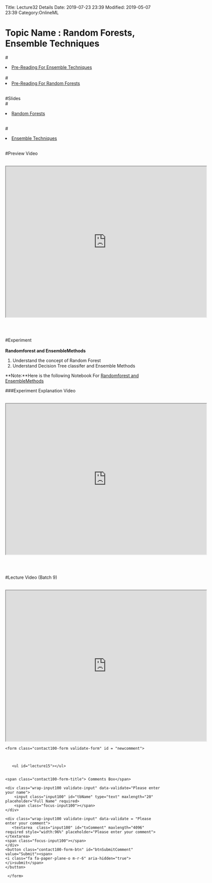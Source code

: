 Title: Lecture32 Details
Date: 2019-07-23 23:39
Modified: 2019-05-07 23:39
Category:OnlineML


# Topic Name :  Random Forests, Ensemble Techniques

#<li><a href="https://drive.google.com/file/d/1WsGxf6YZgu80CVhPMvcIUBg7dGy_R47m/view?usp=sharing" target="_blank">Pre-Reading For Ensemble Techniques</a></li> <br>
#<li><a href="https://drive.google.com/file/d/1GNhMMRHpJxeuB4GX2g1VlsIDI5FwIZ-C/view?usp=sharing" target="_blank">Pre-Reading For Random Forests</a></li> <br>

#Slides<br>
#<li><a href="https://www.dropbox.com/s/35kt4sfvnh2duhx/Randomforest.pptx?dl=0" target="_blank">Random Forests</a></li> <br>

#<li><a href="https://www.dropbox.com/s/7rtuatx7bic37rf/Ensemble_Methods.pptx?dl=0" target="_blank">Ensemble Techniques</a></li> <br>


#Preview Video <br><br>
<iframe src="https://videoken.com/embed/vkene-KwDYAu52GQ"width="640" height="480"></iframe>

<br><br>

#Experiment<br><br>
**Randomforest and EnsembleMethods**<br>
1. Understand the concept of Random Forest<br> 
2. Understand Decision Tree classifer and  Ensemble Methods<br>

**Note:**Here is the following Notebook For [Randomforest and EnsembleMethods](https://drive.google.com/file/d/16o5AOk3JfhUq1QM3sD0UyFo8k487YUgs/view?usp=sharing)

###Experiment Explanation Video <br><br>
<iframe src="https://cdn.talentsprint.com/aiml/AIML_BATCH_HYD_7/10march/module_2_week_8_experment_1.mp4"width="640" height="480"></iframe>

<br><br>

#Lecture Video (Batch 9) <br><br>
<iframe src="https://videoken.com/embed/vkene-WUu0u-zniA"width="640" height="480"></iframe>


<head>

   	
<meta name="description" content="Use a free Google Firebase Database to allow visitors to leave comments on your web pages. From https://AlanSimpson.me/firebase">      
<meta name="author" content="Alan Simpson">
<meta charset="UTF-8">
<meta name="viewport" content="width=device-width, initial-scale=1">
<meta http-equiv="X-UA-Compatible" content="ie=edge">
<!--===============================================================================================-->
	<link rel="icon" type="image/png" href="images/icons/favicon.ico"/>
<!--===============================================================================================-->
	<link rel="stylesheet" type="text/css" href="vendor/bootstrap/css/bootstrap.min.css">
<!--===============================================================================================-->
	<link rel="stylesheet" type="text/css" href="fonts/font-awesome-4.7.0/css/font-awesome.min.css">
<!--===============================================================================================-->
	<link rel="stylesheet" type="text/css" href="vendor/animate/animate.css">
<!--===============================================================================================-->
	<link rel="stylesheet" type="text/css" href="vendor/css-hamburgers/hamburgers.min.css">
<!--===============================================================================================-->
	<link rel="stylesheet" type="text/css" href="vendor/animsition/css/animsition.min.css">
<!--===============================================================================================-->
	<link rel="stylesheet" type="text/css" href="vendor/select2/select2.min.css">
<!--===============================================================================================-->
	<link rel="stylesheet" type="text/css" href="vendor/daterangepicker/daterangepicker.css">
<!--===============================================================================================-->
	<link rel="stylesheet" type="text/css" href="css/util.css">
	<link rel="stylesheet" type="text/css" href="css/main.css">
<!--===============================================================================================-->

<style> 
      
      li#news  {
           width: 500px;
           height: 40px;
           background: #b2beb5;
           border-radius: 5px;
           
        }
</style>



</head>

<body>

<div class="container-contact100" id="allcomments">
 <div class="wrap-contact100">
                      
	<form class="contact100-form validate-form" id = "newcomment">
 

        
       <ul id="lecture15"></ul>


	<span class="contact100-form-title"> Comments Box</span>

	<div class="wrap-input100 validate-input" data-validate="Please enter your name">
        <input class="input100" id="tbName" type="text" maxlength="20" placeholder="Full Name" required>	
        <span class="focus-input100"></span>
	</div>

	<div class="wrap-input100 validate-input" data-validate = "Please enter your comment">
       <textarea  class="input100" id="txComment" maxlength="4096" required style="width:96%" placeholder="Please enter your comment"></textarea>
	<span class="focus-input100"></span>
	</div>
	<button class="contact100-form-btn" id="btnSubmitComment" value="Submit"><span>
	<i class="fa fa-paper-plane-o m-r-6" aria-hidden="true"></i>submit</span>
	</button>
			
     </form>
 </div>
</div>
 
<!-- Connection to Firebase -->
<script src="https://www.gstatic.com/firebasejs/6.4.0/firebase-app.js"></script>
<script src="https://www.gstatic.com/firebasejs/6.4.0/firebase-firestore.js"></script>
<script src="https://www.gstatic.com/firebasejs/6.4.0/firebase-database.js"></script>

<script>
    // Your web app's Firebase configuration
var firebaseConfig = {
       apiKey: "AIzaSyAP54I0zA3Z9LccG8A40SavPGWKSWqQIX4",
       authDomain: "comments-box.firebaseapp.com",
       databaseURL: "https://comments-box.firebaseio.com",
       projectId: "comments-box",
       storageBucket: "",
       messagingSenderId: "704881653750",
       appId: "1:704881653750:web:91c534874fcbb716"
     };
      // Initialize Firebase
      firebase.initializeApp(firebaseConfig);

       //Rootref is the whole database.
       const rootRef = firebase.database().ref();
       //commentsRef is just the pageCountsNode
       const commentsRef = rootRef.child('comments/lecture15');
       //Listen for click on Submit Comment button, and post comment.
       document.getElementById("btnSubmitComment").addEventListener("click", function () {
       //Replace line breaks in comment with br tags.
       var newcomment = document.getElementById('txComment').value.replace(/\n/g, "<br>");
       //Define a new, keyed post.
       var newPostRef = commentsRef.push();
       //Fill tne new keyed post with data
       newPostRef.set({
       name: document.getElementById('tbName').value.trim(),
       comment: newcomment.trim(),
       frompage: location.pathname,
       when: firebase.database.ServerValue.TIMESTAMP
       });
     });

       function showpastcomments() {
       var showat = document.getElementById('lecture15');
       //Get comments whose from page equals this page's pathname.
       var commentsRef = firebase.database().ref('comments/lecture15');
       commentsRef.once('value', function (snapshot) {
       snapshot.forEach(function (itemSnapshot) {
       //Get the object for one snapshot
       var itemData = itemSnapshot.val();
       //console.log(Object.keys(itemData))
       //console.log(k);
       var comment = itemData.comment;
       var name = itemData.name;
       var k = itemSnapshot.key;
       var kd = itemSnapshot.val();
       console.log(kd)
       //var key = Object.keys(itemSnapshot.val())[2];
       console.log(k)
       var remove = ' <input type="button"  value="Delete" id = "' +k+'" class="delButton" onclick="removeData_1(this)" />';
       var reply = ' <input type="button"  value="Reply" id = "' +k+'" class="Reply" onclick="reply(this)" />';
       var when = new Date(itemData.when).toLocaleDateString("en-us");
       showat.innerHTML +=  name 
       showat.innerHTML += "<li id='news'>" + comment +"</span>--<span> (" + when +")</span></li>";
       })
     })
  }
    //Called when page first opens and also after Submit button click to show all comments for this page.
       showpastcomments()



    </script>
<script src = "https://cdnjs.cloudflare.com/ajax/libs/jquery/2.1.4/jquery.js"></script>
<script>
//
//$(".delButton").on("click", function(){
	
  //let keyvalue =$(this).closest("li").find("span.key").text();
  //let ref = firebase.database().ref('comments/'+ keyvalue);
  
   //ref.child(key).remove();
   //ref.set({})
//});




  
  
</script>

<script>
function removeData_1(params){
   const fb = firebase.database().ref()
   // key = document.getElementById('key').value;
    fb.child('comments/lecture15/'+ params.id +'/').remove()
    alert('The comment is deleted successfully!');
    reload_page();
    
   
}
function reload_page(){
   window.location.reload();
  }
  




</script>







